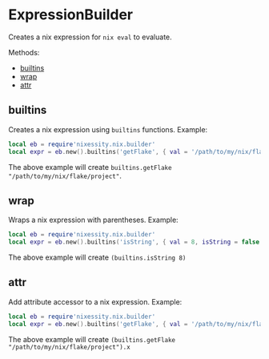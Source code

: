 # ExpressionBuilder
Creates a nix expression for `nix eval` to evaluate.

Methods:
- [builtins](#builtins)
- [wrap](#wrap)
- [attr](#attr)

## builtins
Creates a nix expression using `builtins` functions.
Example:
```lua
local eb = require'nixessity.nix.builder'
local expr = eb.new().builtins('getFlake', { val = '/path/to/my/nix/flake/project', isString = true }):build()
```
The above example will create `builtins.getFlake "/path/to/my/nix/flake/project"`.

## wrap
Wraps a nix expression with parentheses.
Example:
```lua
local eb = require'nixessity.nix.builder'
local expr = eb.new().builtins('isString', { val = 8, isString = false }):wrap():build()
```
The above example will create `(builtins.isString 8)`

## attr
Add attribute accessor to a nix expression.
Example:
```lua
local eb = require'nixessity.nix.builder'
local expr = eb.new().builtins('getFlake', { val = '/path/to/my/nix/flake/project', isString = true }):wrap():attr('x'):build()
```
The above example will create `(builtins.getFlake "/path/to/my/nix/flake/project").x`
